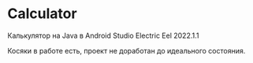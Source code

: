 # Calculator
Калькулятор на Java в Android Studio Electric Eel 2022.1.1

Косяки в работе есть, проект не доработан до идеального состояния. 
